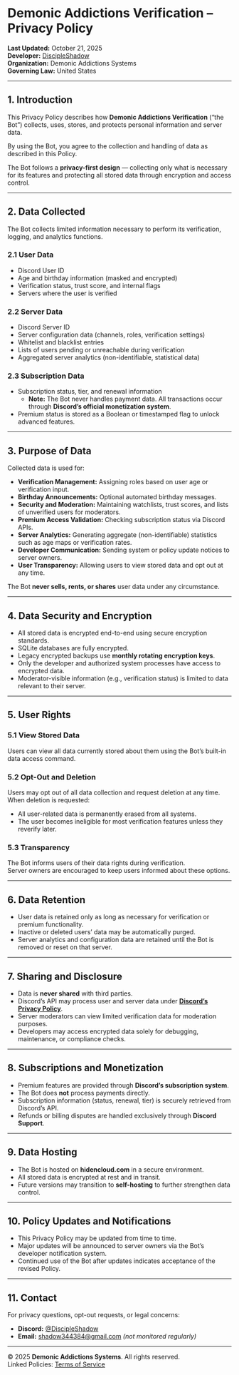 # Demonic Addictions Verification – Privacy Policy

**Last Updated:** October 21, 2025  
**Developer:** [DiscipleShadow](https://discord.com/users/215131967744638976)  
**Organization:** Demonic Addictions Systems  
**Governing Law:** United States  

---

## 1. Introduction
This Privacy Policy describes how **Demonic Addictions Verification** (“the Bot”) collects, uses, stores, and protects personal information and server data.

By using the Bot, you agree to the collection and handling of data as described in this Policy.

The Bot follows a **privacy-first design** — collecting only what is necessary for its features and protecting all stored data through encryption and access control.

---

## 2. Data Collected
The Bot collects limited information necessary to perform its verification, logging, and analytics functions.

### 2.1 User Data
- Discord User ID  
- Age and birthday information (masked and encrypted)  
- Verification status, trust score, and internal flags  
- Servers where the user is verified  

### 2.2 Server Data
- Discord Server ID  
- Server configuration data (channels, roles, verification settings)  
- Whitelist and blacklist entries  
- Lists of users pending or unreachable during verification  
- Aggregated server analytics (non-identifiable, statistical data)  

### 2.3 Subscription Data
- Subscription status, tier, and renewal information  
  - **Note:** The Bot never handles payment data. All transactions occur through **Discord’s official monetization system**.  
- Premium status is stored as a Boolean or timestamped flag to unlock advanced features.  

---

## 3. Purpose of Data
Collected data is used for:
- **Verification Management:** Assigning roles based on user age or verification input.  
- **Birthday Announcements:** Optional automated birthday messages.  
- **Security and Moderation:** Maintaining watchlists, trust scores, and lists of unverified users for moderators.  
- **Premium Access Validation:** Checking subscription status via Discord APIs.  
- **Server Analytics:** Generating aggregate (non-identifiable) statistics such as age maps or verification rates.  
- **Developer Communication:** Sending system or policy update notices to server owners.  
- **User Transparency:** Allowing users to view stored data and opt out at any time.  

The Bot **never sells, rents, or shares** user data under any circumstance.

---

## 4. Data Security and Encryption
- All stored data is encrypted end-to-end using secure encryption standards.  
- SQLite databases are fully encrypted.  
- Legacy encrypted backups use **monthly rotating encryption keys**.  
- Only the developer and authorized system processes have access to encrypted data.  
- Moderator-visible information (e.g., verification status) is limited to data relevant to their server.  

---

## 5. User Rights
### 5.1 View Stored Data
Users can view all data currently stored about them using the Bot’s built-in data access command.

### 5.2 Opt-Out and Deletion
Users may opt out of all data collection and request deletion at any time.  
When deletion is requested:
- All user-related data is permanently erased from all systems.  
- The user becomes ineligible for most verification features unless they reverify later.  

### 5.3 Transparency
The Bot informs users of their data rights during verification.  
Server owners are encouraged to keep users informed about these options.

---

## 6. Data Retention
- User data is retained only as long as necessary for verification or premium functionality.  
- Inactive or deleted users’ data may be automatically purged.  
- Server analytics and configuration data are retained until the Bot is removed or reset on that server.  

---

## 7. Sharing and Disclosure
- Data is **never shared** with third parties.  
- Discord’s API may process user and server data under **[Discord’s Privacy Policy](https://discord.com/privacy)**.  
- Server moderators can view limited verification data for moderation purposes.  
- Developers may access encrypted data solely for debugging, maintenance, or compliance checks.  

---

## 8. Subscriptions and Monetization
- Premium features are provided through **Discord’s subscription system**.  
- The Bot does **not** process payments directly.  
- Subscription information (status, renewal, tier) is securely retrieved from Discord’s API.  
- Refunds or billing disputes are handled exclusively through **Discord Support**.  

---

## 9. Data Hosting
- The Bot is hosted on **hidencloud.com** in a secure environment.  
- All stored data is encrypted at rest and in transit.  
- Future versions may transition to **self-hosting** to further strengthen data control.  

---

## 10. Policy Updates and Notifications
- This Privacy Policy may be updated from time to time.  
- Major updates will be announced to server owners via the Bot’s developer notification system.  
- Continued use of the Bot after updates indicates acceptance of the revised Policy.  

---

## 11. Contact
For privacy questions, opt-out requests, or legal concerns:

- **Discord:** [@DiscipleShadow](https://discord.com/users/215131967744638976)  
- **Email:** shadow344384@gmail.com *(not monitored regularly)*  

---

© 2025 **Demonic Addictions Systems**. All rights reserved.  
Linked Policies: [Terms of Service](https://github.com/DiscipleShadow/Demonic-Addictions-Verification-Terms-Of-Service/blob/main/TOS.md)
